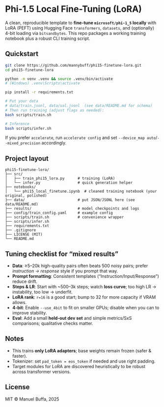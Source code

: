 # Phi-1.5 Local Fine-Tuning (LoRA)

A clean, reproducible template to **fine-tune `microsoft/phi-1_5` locally** with LoRA (PEFT) using Hugging Face `transformers`, `datasets`, and (optionally) 4-bit loading via `bitsandbytes`. This repo packages a working training notebook plus a robust CLI training script.


## Quickstart
```bash
git clone https://github.com/mannybuff/phi15-finetune-lora.git
cd phi15-finetune-lora

python -m venv .venv && source .venv/bin/activate
# (Windows) .venv\Scripts\activate

pip install -r requirements.txt

# Put your data
# data/train.jsonl, data/val.jsonl  (see data/README.md for schema)
# Then run training (adjust flags as needed):
bash scripts/train.sh

# Inference
bash scripts/infer.sh
```
If you prefer `accelerate`, run `accelerate config` and set `--device_map auto`/`--mixed_precision` accordingly.

## Project layout
```
phi15-finetune-lora/
├── src/
│   ├── train_phi15_lora.py      # training (LoRA)
│   └── infer.py                 # quick generation helper
├── notebooks/
│   └── phi15_local_finetune.ipynb  # cleaned training notebook (your original, polished)
├── data/                        # put JSON/JSONL here (see data/README.md)
├── results/                     # model checkpoints and logs
├── config/train_config.yaml     # example config
├── scripts/train.sh             # convenience wrapper
├── scripts/infer.sh
├── requirements.txt
├── .gitignore
├── LICENSE (MIT)
└── README.md
```

## Tuning checklist for “mixed results”
- **Data**: ≥5–20k high-quality pairs often beats 500 noisy pairs; prefer *instruction → response* style if you prompt that way.
- **Prompt formatting**: Consistent templates (“Instruction/Input/Response”) reduce drift.
- **Steps & LR**: Start with ~500–3k steps; watch **loss curve**; too high LR → instability, too low → underfit.
- **LoRA rank**: `r=16` is a good start; bump to 32 for more capacity if VRAM allows.
- **4-bit**: Enable `--use_4bit` to fit on smaller GPUs; disable when you can to improve stability.
- **Eval**: Add a small **held‑out dev set** and simple metrics/SxS comparisons; qualitative checks matter.

## Notes
- This trains **only LoRA adapters**; base weights remain frozen (safer & faster).
- Tokenizer: set `pad_token = eos_token` if needed and use right padding.
- Target modules for LoRA are discovered heuristically to be robust across transformer versions.

## License
MIT © Manuel Buffa, 2025
